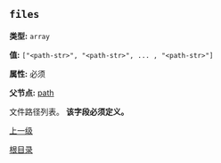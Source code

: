 `files`
----------

**类型:** `array`

**值:** `["<path-str>", "<path-str>", ... , "<path-str>"]`

**属性:** 必须

**父节点:** [path](path.md)

文件路径列表。  **该字段必须定义。**

[上一级](../sync.md)

[根目录](../../index.md)